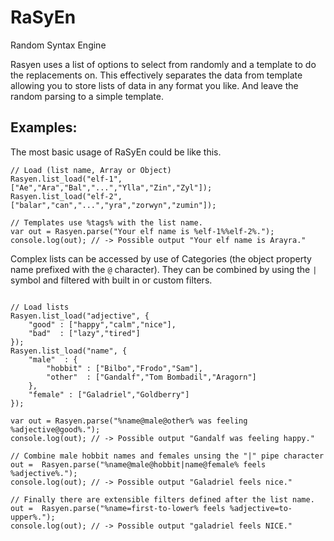 # RaSyEn

Random Syntax Engine

Rasyen uses a list of options to select from randomly and a template to do the replacements on. This effectively separates the data from template allowing you to store lists of data in any format you like. And leave the random parsing to a simple template.

## Examples:

The most basic usage of RaSyEn could be like this.

```
// Load (list name, Array or Object)
Rasyen.list_load("elf-1", ["Ae","Ara","Bal","...","Ylla","Zin","Zyl"]);
Rasyen.list_load("elf-2", ["balar","can","...","yra","zorwyn","zumin"]);

// Templates use %tags% with the list name.
var out = Rasyen.parse("Your elf name is %elf-1%%elf-2%.");
console.log(out); // -> Possible output "Your elf name is Arayra."

``` 

Complex lists can be accessed by use of Categories (the object property name prefixed with the `@` character). They can be combined by using the `|` symbol and filtered with built in or custom filters.

```

// Load lists
Rasyen.list_load("adjective", {
    "good" : ["happy","calm","nice"],
    "bad"  : ["lazy","tired"]
});
Rasyen.list_load("name", {
    "male"  : {
        "hobbit" : ["Bilbo","Frodo","Sam"],
        "other"  : ["Gandalf","Tom Bombadil","Aragorn"]
    },
    "female" : ["Galadriel","Goldberry"]
});

var out = Rasyen.parse("%name@male@other% was feeling %adjective@good%.");
console.log(out); // -> Possible output "Gandalf was feeling happy."

// Combine male hobbit names and females unsing the "|" pipe character
out =  Rasyen.parse("%name@male@hobbit|name@female% feels %adjective%.");
console.log(out); // -> Possible output "Galadriel feels nice."

// Finally there are extensible filters defined after the list name.
out =  Rasyen.parse("%name=first-to-lower% feels %adjective=to-upper%.");
console.log(out); // -> Possible output "galadriel feels NICE."

```

